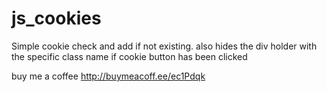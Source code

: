 # js_cookies

Simple cookie check and add if not existing. also hides the div holder with the specific class name if cookie button has been clicked

buy me a coffee http://buymeacoff.ee/ec1Pdqk
